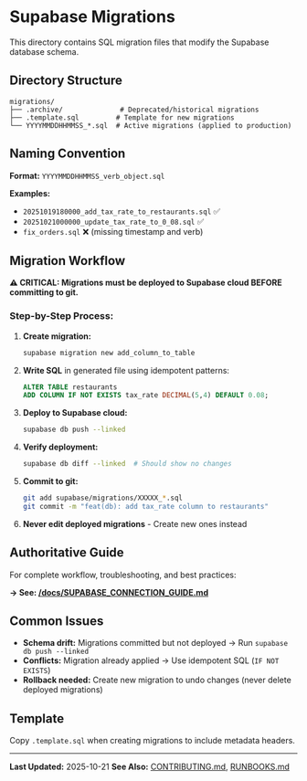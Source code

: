 # Supabase Migrations

This directory contains SQL migration files that modify the Supabase database schema.

## Directory Structure

```
migrations/
├── .archive/              # Deprecated/historical migrations
├── .template.sql         # Template for new migrations
└── YYYYMMDDHHMMSS_*.sql  # Active migrations (applied to production)
```

## Naming Convention

**Format:** `YYYYMMDDHHMMSS_verb_object.sql`

**Examples:**
- `20251019180000_add_tax_rate_to_restaurants.sql` ✅
- `20251021000000_update_tax_rate_to_0_08.sql` ✅
- `fix_orders.sql` ❌ (missing timestamp and verb)

## Migration Workflow

**⚠️ CRITICAL: Migrations must be deployed to Supabase cloud BEFORE committing to git.**

### Step-by-Step Process:

1. **Create migration:**
   ```bash
   supabase migration new add_column_to_table
   ```

2. **Write SQL** in generated file using idempotent patterns:
   ```sql
   ALTER TABLE restaurants
   ADD COLUMN IF NOT EXISTS tax_rate DECIMAL(5,4) DEFAULT 0.08;
   ```

3. **Deploy to Supabase cloud:**
   ```bash
   supabase db push --linked
   ```

4. **Verify deployment:**
   ```bash
   supabase db diff --linked  # Should show no changes
   ```

5. **Commit to git:**
   ```bash
   git add supabase/migrations/XXXXX_*.sql
   git commit -m "feat(db): add tax_rate column to restaurants"
   ```

6. **Never edit deployed migrations** - Create new ones instead

## Authoritative Guide

For complete workflow, troubleshooting, and best practices:

**→ See: [/docs/SUPABASE_CONNECTION_GUIDE.md](../docs/SUPABASE_CONNECTION_GUIDE.md)**

## Common Issues

- **Schema drift:** Migrations committed but not deployed → Run `supabase db push --linked`
- **Conflicts:** Migration already applied → Use idempotent SQL (`IF NOT EXISTS`)
- **Rollback needed:** Create new migration to undo changes (never delete deployed migrations)

## Template

Copy `.template.sql` when creating migrations to include metadata headers.

---

**Last Updated:** 2025-10-21
**See Also:** [CONTRIBUTING.md](../CONTRIBUTING.md), [RUNBOOKS.md](../docs/RUNBOOKS.md)

